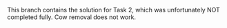 This branch contains the solution for Task 2, which was unfortunately NOT completed fully. Cow removal does not work.